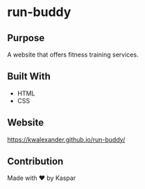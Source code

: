 # run-buddy


## Purpose
A website that offers fitness training services.


## Built With
* HTML
* CSS


## Website
https://kwalexander.github.io/run-buddy/


## Contribution
Made with ❤️ by Kaspar

